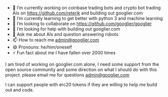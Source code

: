 - 🔭 I’m currently working on coinbase trading bots and crypto bot trading AIs on https://github.com/reterik and building out googlier.com
- 🌱 I’m currently learning to get better with python 3 and machine learning
- 👯 I’m looking to collaborate on https://github.com/googlier/googlier
- 🤔 I’m looking for help with building out googlier.com
- 💬 Ask me about AIs and question answering robots
- 📫 How to reach me admin@googlier.com
- 😄 Pronouns: he/him/oneself
- ⚡ Fun fact about me I have fallen over 2000 times

I am tired of working on googlier.com alone, I need some support from the open source community and some direction on what I should do with this project.  please email me for questions admin@googlier.com

I can support people with erc20 tokens if they are willing to help me build out and code.
